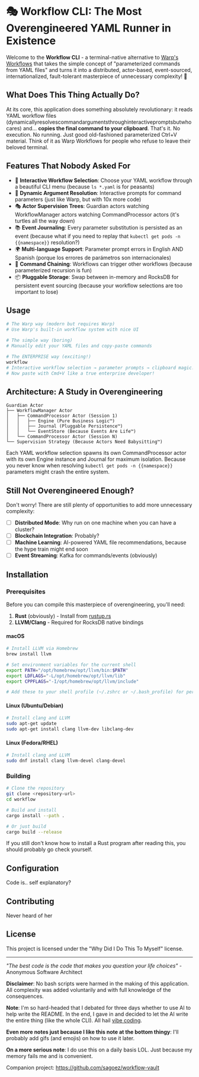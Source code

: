 # 🎭 Workflow CLI: The Most Overengineered YAML Runner in Existence

Welcome to the **Workflow CLI** - a terminal-native alternative to [Warp's Workflows](https://docs.warp.dev/knowledge-and-collaboration/warp-drive/workflows) that takes the simple concept of "parameterized commands from YAML files" and turns it into a distributed, actor-based, event-sourced, internationalized, fault-tolerant masterpiece of unnecessary complexity! 🚀

## What Does This Thing Actually Do?

At its core, this application does something absolutely revolutionary: it reads YAML workflow files (dynamicallyresolvescommandargumentsthroughinteractivepromptsbutwhocares) and... **copies the final command to your clipboard**. That's it. No execution. No running. Just good old-fashioned parameterized Ctrl+V material. Think of it as Warp Workflows for people who refuse to leave their beloved terminal.

## Features That Nobody Asked For

- 🎪 **Interactive Workflow Selection**: Choose your YAML workflow through a beautiful CLI menu (because `ls *.yaml` is for peasants)
- 🔧 **Dynamic Argument Resolution**: Interactive prompts for command parameters (just like Warp, but with 10x more code)
- 🎭 **Actor Supervision Trees**: Guardian actors watching WorkflowManager actors watching CommandProcessor actors (it's turtles all the way down)
- 📚 **Event Journaling**: Every parameter substitution is persisted as an event (because what if you need to replay that `kubectl get pods -n {{namespace}}` resolution?)
- 🌍 **Multi-language Support**: Parameter prompt errors in English AND Spanish (porque los errores de parámetros son internacionales)
- 🔄 **Command Chaining**: Workflows can trigger other workflows (because parameterized recursion is fun)
- 📦 **Pluggable Storage**: Swap between in-memory and RocksDB for persistent event sourcing (because your workflow selections are too important to lose)

## Usage

```bash
# The Warp way (modern but requires Warp)
# Use Warp's built-in workflow system with nice UI

# The simple way (boring)
# Manually edit your YAML files and copy-paste commands

# The ENTERPRISE way (exciting!)
workflow
# Interactive workflow selection → parameter prompts → clipboard magic!
# Now paste with Cmd+V like a true enterprise developer!
```

## Architecture: A Study in Overengineering

```
Guardian Actor
├── WorkflowManager Actor
│   ├── CommandProcessor Actor (Session 1)
│   │   ├── Engine (Pure Business Logic™)
│   │   ├── Journal (Pluggable Persistence™)
│   │   └── EventStore (Because Events Are Life™)
│   └── CommandProcessor Actor (Session N)
└── Supervision Strategy (Because Actors Need Babysitting™)
```

Each YAML workflow selection spawns its own CommandProcessor actor with its own Engine instance and Journal for maximum isolation. Because you never know when resolving `kubectl get pods -n {{namespace}}` parameters might crash the entire system.

## Still Not Overengineered Enough?

Don't worry! There are still plenty of opportunities to add more unnecessary complexity:

- [ ] **Distributed Mode**: Why run on one machine when you can have a cluster?
- [ ] **Blockchain Integration**: Probably?
- [ ] **Machine Learning**: AI-powered YAML file recommendations, because the hype train might end soon
- [ ] **Event Streaming**: Kafka for commands/events (obviously)

## Installation

### Prerequisites

Before you can compile this masterpiece of overengineering, you'll need:

1. **Rust** (obviously) - Install from [rustup.rs](https://rustup.rs/)
2. **LLVM/Clang** - Required for RocksDB native bindings

#### macOS

```bash
# Install LLVM via Homebrew
brew install llvm

# Set environment variables for the current shell
export PATH="/opt/homebrew/opt/llvm/bin:$PATH"
export LDFLAGS="-L/opt/homebrew/opt/llvm/lib"
export CPPFLAGS="-I/opt/homebrew/opt/llvm/include"

# Add these to your shell profile (~/.zshrc or ~/.bash_profile) for persistence
```

#### Linux (Ubuntu/Debian)

```bash
# Install clang and LLVM
sudo apt-get update
sudo apt-get install clang llvm-dev libclang-dev
```

#### Linux (Fedora/RHEL)

```bash
# Install clang and LLVM
sudo dnf install clang llvm-devel clang-devel
```

### Building

```bash
# Clone the repository
git clone <repository-url>
cd workflow

# Build and install
cargo install --path .

# Or just build
cargo build --release
```

If you still don't know how to install a Rust program after reading this, you should probably go check yourself.

## Configuration

Code is.. self explanatory?

## Contributing

Never heard of her

## License

This project is licensed under the "Why Did I Do This To Myself" license.

---

*"The best code is the code that makes you question your life choices"* - Anonymous Software Architect

**Disclaimer**: No bash scripts were harmed in the making of this application. All complexity was added voluntarily and with full knowledge of the consequences.

**Note**: I'm so hard-headed that I debated for three days whether to use AI to help write the README. In the end, I gave in and decided to let the AI write the entire thing (like the whole CLI). All hail [vibe coding](https://vibemanifesto.org/).


**Even more notes just because I like this note at the bottom thingy**: I'll probably add gifs (and emojis) on how to use it later.

**On a more serious note**: I do use this on a daily basis LOL. Just because my memory fails me and is convenient.

Companion project: https://github.com/sagoez/workflow-vault
